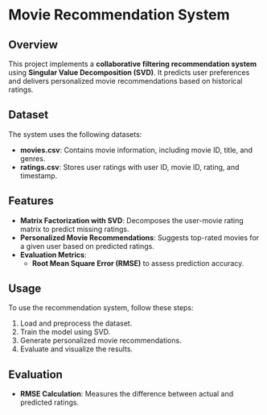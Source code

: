 # Movie Recommendation System

## Overview
This project implements a **collaborative filtering recommendation system** using **Singular Value Decomposition (SVD)**. It predicts user preferences and delivers personalized movie recommendations based on historical ratings.

## Dataset
The system uses the following datasets:
- **movies.csv**: Contains movie information, including movie ID, title, and genres.
- **ratings.csv**: Stores user ratings with user ID, movie ID, rating, and timestamp.

## Features
- **Matrix Factorization with SVD**: Decomposes the user-movie rating matrix to predict missing ratings.
- **Personalized Movie Recommendations**: Suggests top-rated movies for a given user based on predicted ratings.
- **Evaluation Metrics**:
  - **Root Mean Square Error (RMSE)** to assess prediction accuracy.

## Usage
To use the recommendation system, follow these steps:
1. Load and preprocess the dataset.
2. Train the model using SVD.
3. Generate personalized movie recommendations.
4. Evaluate and visualize the results.

## Evaluation
- **RMSE Calculation**: Measures the difference between actual and predicted ratings.


